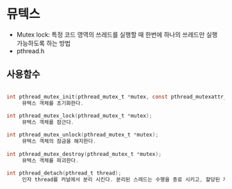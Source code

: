 # 뮤텍스


- Mutex lock: 특정 코드 영역의 쓰레드를 실행할 때 한번에 하나의 쓰레드만 실행 가능하도록 하는 방법
- pthread.h

## 사용함수

```C

int pthread_mutex_init(pthread_mutex_t *mutex, const pthread_mutexattr_t *attr);
     뮤텍스 객체를 초기화한다.
     
int pthread_mutex_lock(pthread_mutex_t *mutex);
     뮤텍스 객체를 잠근다.

int pthread_mutex_unlock(pthread_mutex_t *mutex);
     뮤텍스 객체의 잠금을 해지한다.
     
int pthread_mutex_destroy(pthread_mutex_t *mutex);
     뮤텍스 객체를 파괴한다.
     
int pthread_detach(pthread_t thread);
     인자 thread를 커널에서 분리 시킨다. 분리된 스레드는 수행을 종료 시키고, 할당된 자원을 회수한다.

```
